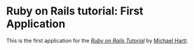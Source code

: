 # Ruby on Rails tutorial: First Application

This is the first application for the 
[*Ruby on Rails Tutorial*](http://railstutorial.org/)
by [Michael Hartl](http://michaelhartl.com/).
